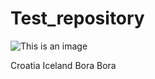 # Test_repository
![This is an image](https://media4.giphy.com/media/zOvBKUUEERdNm/giphy.gif?cid=ecf05e47z9ba32ay5m8ogrf3vqbwy50m8ioxmj1r9tuln9x9&rid=giphy.gif&ct=g)

Croatia
Iceland
Bora Bora